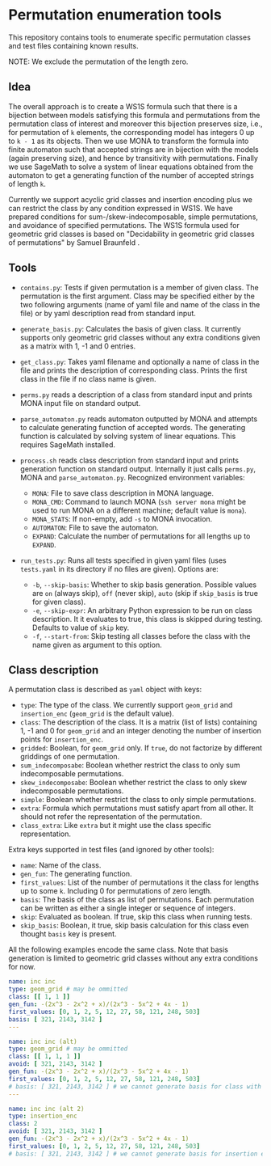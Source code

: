 # Permutation enumeration tools

This repository contains tools to enumerate specific permutation classes
and test files containing known results.

NOTE: We exclude the permutation of the length zero.


## Idea

The overall approach is to create a WS1S formula such that there is a bijection
between models satisfying this formula and permutations from the permutation class
of interest and moreover this bijection preserves size, i.e., for permutation
of `k` elements, the corresponding model has integers 0 up to `k - 1` as its
objects. Then we use MONA to transform the formula into finite automaton such
that accepted strings are in bijection with the models (again preserving size),
and hence by transitivity with permutations. Finally we use SageMath to solve
a system of linear equations obtained from the automaton to get a generating
function of the number of accepted strings of length `k`.

Currently we support acyclic grid classes and insertion encoding plus we can
restrict the class by any condition expressed in WS1S. We have prepared conditions
for sum-/skew-indecomposable, simple permutations, and avoidance of specified
permutations. The WS1S formula used for geometric grid classes is based on
"Decidability in geometric grid classes of permutations" by Samuel Braunfeld
[](https://arxiv.org/abs/2308.04201v2).


## Tools

- `contains.py`: Tests if given permutation is a member of given
  class. The permutation is the first argument. Class may be specified
  either by the two following arguments (name of yaml file and name
  of the class in the file) or by yaml description read from standard
  input.

- `generate_basis.py`: Calculates the basis of given class. It currently
  supports only geometric grid classes without any extra conditions
  given as a matrix with 1, -1 and 0 entries.

- `get_class.py`: Takes yaml filename and optionally a name of class in the
  file and prints the description of corresponding class. Prints the first
  class in the file if no class name is given.

- `perms.py` reads a description of a class from standard input
  and prints MONA input file on standard output.

- `parse_automaton.py` reads automaton outputted by MONA and attempts
  to calculate generating function of accepted words. The generating
  function is calculated by solving system of linear equations.
  This requires SageMath installed.

- `process.sh` reads class description from standard input and
  prints generation function on standard output. Internally
  it just calls `perms.py`, MONA and `parse_automaton.py`.
  Recognized environment variables:

  - `MONA`: File to save class description in MONA language.
  - `MONA_CMD`: Command to launch MONA (`ssh server mona` might
    be used to run MONA on a different machine; default value is
    `mona`).
  - `MONA_STATS`: If non-empty, add `-s` to MONA invocation.
  - `AUTOMATON`: File to save the automaton.
  - `EXPAND`: Calculate the number of permutations for all lengths
    up to `EXPAND`.

- `run_tests.py`: Runs all tests specified in given yaml files (uses
  `tests.yaml` in its directory if no files are given). Options are:
  
  - `-b`, `--skip-basis`: Whether to skip basis generation. Possible
    values are `on` (always skip), `off` (never skip), `auto` (skip
    if `skip_basis` is true for given class).
  - `-e`, `--skip-expr`: An arbitrary Python expression to be run
    on class description. It it evaluates to true, this class is
    skipped during testing. Defaults to value of `skip` key.
  - `-f`, `--start-from`: Skip testing all classes before the class
    with the name given as argument to this option.


## Class description

A permutation class is described as `yaml` object with keys:

- `type`: The type of the class. We currently support `geom_grid`
  and `insertion_enc` (`geom_grid` is the default value).
- `class`: The description of the class. It is a matrix (list of
  lists) containing 1, -1 and 0 for `geom_grid` and an integer
  denoting the number of insertion points for `insertion_enc`.
- `gridded`: Boolean, for `geom_grid` only. If `true`, do not
  factorize by different griddings of one permutation.
- `sum_indecomposabe`: Boolean whether restrict the class to only
  sum indecomposable permutations.
- `skew_indecomposabe`: Boolean whether restrict the class to only
  skew indecomposable permutations.
- `simple`: Boolean whether restrict the class to only simple
  permutations.
- `extra`: Formula which permutations must satisfy apart from all
  other. It should not refer the representation of the permutation.
- `class_extra`: Like `extra` but it might use the class specific
  representation.

Extra keys supported in test files (and ignored by other tools):

- `name`: Name of the class.
- `gen_fun`: The generating function.
- `first_values`: List of the number of permutations it the class
  for lengths up to some `k`. Including 0 for permutations of
  zero length.
- `basis`: The basis of the class as list of permutations. Each
  permutation can be written as either a single integer or sequence
  of integers.
- `skip`: Evaluated as boolean. If true, skip this class when running tests.
- `skip_basis`: Boolean, it true, skip basis calculation for this class
  even thought `basis` key is present.

All the following examples encode the same class. Note that basis
generation is limited to geometric grid classes without any extra
conditions for now.

```yaml
name: inc inc
type: geom_grid # may be ommitted
class: [[ 1, 1 ]]
gen_fun: -(2x^3 - 2x^2 + x)/(2x^3 - 5x^2 + 4x - 1)
first_values: [0, 1, 2, 5, 12, 27, 58, 121, 248, 503]
basis: [ 321, 2143, 3142 ]
---

name: inc inc (alt)
type: geom_grid # may be ommitted
class: [[ 1, 1, 1 ]]
avoid: [ 321, 2143, 3142 ]
gen_fun: -(2x^3 - 2x^2 + x)/(2x^3 - 5x^2 + 4x - 1)
first_values: [0, 1, 2, 5, 12, 27, 58, 121, 248, 503]
# basis: [ 321, 2143, 3142 ] # we cannot generate basis for class with extra conditions for now
---

name: inc inc (alt 2)
type: insertion_enc
class: 2
avoid: [ 321, 2143, 3142 ]
gen_fun: -(2x^3 - 2x^2 + x)/(2x^3 - 5x^2 + 4x - 1)
first_values: [0, 1, 2, 5, 12, 27, 58, 121, 248, 503]
# basis: [ 321, 2143, 3142 ] # we cannot generate basis for insertion encoding for now
```

